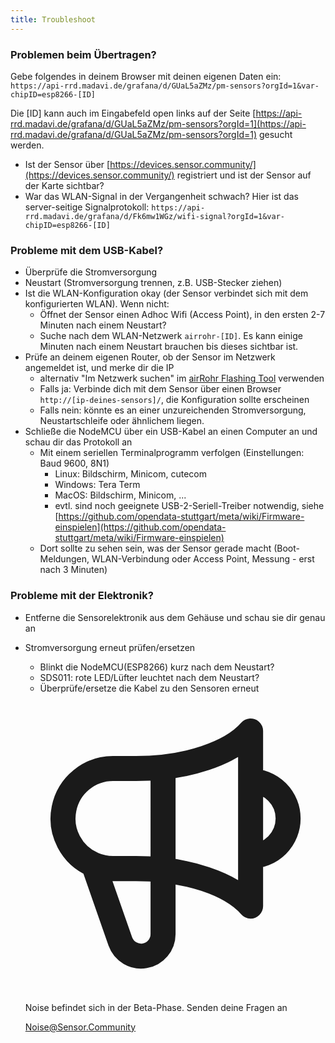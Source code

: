 ```yaml
---
title: Troubleshoot
---
```


### Problemen beim Übertragen?
Gebe folgendes in deinem Browser mit deinen eigenen Daten ein:
`https://api-rrd.madavi.de/grafana/d/GUaL5aZMz/pm-sensors?orgId=1&var-chipID=esp8266-[ID]`

Die [ID] kann auch im Eingabefeld open links auf der Seite [https://api-rrd.madavi.de/grafana/d/GUaL5aZMz/pm-sensors?orgId=1](https://api-rrd.madavi.de/grafana/d/GUaL5aZMz/pm-sensors?orgId=1) gesucht werden.

* Ist der Sensor über [https://devices.sensor.community/](https://devices.sensor.community/) registriert und ist der Sensor auf der Karte sichtbar?
* War das WLAN-Signal in der Vergangenheit schwach?
  Hier ist das server-seitige Signalprotokoll: `https://api-rrd.madavi.de/grafana/d/Fk6mw1WGz/wifi-signal?orgId=1&var-chipID=esp8266-[ID]`

### Probleme mit dem USB-Kabel?
* Überprüfe die Stromversorgung
* Neustart (Stromversorgung trennen, z.B. USB-Stecker ziehen)
* Ist die WLAN-Konfiguration okay (der Sensor verbindet sich mit dem konfigurierten WLAN). Wenn nicht:
  * Öffnet der Sensor einen Adhoc Wifi (Access Point), in den ersten 2-7 Minuten nach einem Neustart?
  * Suche nach dem WLAN-Netzwerk `airrohr-[ID]`. Es kann einige Minuten nach einem Neustart brauchen bis dieses sichtbar ist.
* Prüfe an deinem eigenen Router, ob der Sensor im Netzwerk angemeldet ist, und merke dir die IP
  * alternativ "Im Netzwerk suchen" im [airRohr Flashing Tool](https://github.com/opendata-stuttgart/airrohr-firmware-flasher) verwenden
  * Falls ja: Verbinde dich mit dem Sensor über einen Browser `http://[ip-deines-sensors]/`, die Konfiguration sollte erscheinen
  * Falls nein: könnte es an einer unzureichenden Stromversorgung, Neustartschleife oder ähnlichem liegen.
* Schließe die NodeMCU über ein USB-Kabel an einen Computer an und schau dir das Protokoll an
  * Mit einem seriellen Terminalprogramm verfolgen (Einstellungen: Baud 9600, 8N1)
    * Linux: Bildschirm, Minicom, cutecom
    * Windows: Tera Term
    * MacOS: Bildschirm, Minicom, ...
    * evtl. sind noch geeignete USB-2-Seriell-Treiber notwendig, siehe [https://github.com/opendata-stuttgart/meta/wiki/Firmware-einspielen](https://github.com/opendata-stuttgart/meta/wiki/Firmware-einspielen)
  * Dort sollte zu sehen sein, was der Sensor gerade macht (Boot-Meldungen, WLAN-Verbindung oder Access Point, Messung - erst nach 3 Minuten)

### Probleme mit der Elektronik?
* Entferne die Sensorelektronik aus dem Gehäuse und schau sie dir genau an
* Stromversorgung erneut prüfen/ersetzen
  * Blinkt die NodeMCU(ESP8266) kurz nach dem Neustart?
  * SDS011: rote LED/Lüfter leuchtet nach dem Neustart?
  * Überprüfe/ersetze die Kabel zu den Sensoren erneut

  <div class="max-w-screen-xl mx-auto pt-5">
      <div class="p-2 rounded-lg bg-indigo-100 shadow-lg sm:p-3">
      <div class="flex items-center">
            <span class="p-2 rounded-lg bg-indigo-500">
              <svg class="h-8 w-8 text-white" fill="none" viewBox="0 0 24 24" stroke="currentColor">
                <path stroke-linecap="round" stroke-linejoin="round" stroke-width="2" d="M11 5.882V19.24a1.76 1.76 0 01-3.417.592l-2.147-6.15M18 13a3 3 0 100-6M5.436 13.683A4.001 4.001 0 017 6h1.832c4.1 0 7.625-1.234 9.168-3v14c-1.543-1.766-5.067-3-9.168-3H7a3.988 3.988 0 01-1.564-.317z" />
              </svg>
            </span>
        <div class="flex flex-wrap">
          <div class="flex-wrap flex">
            <p class="pt-1 text-indigo-700 font-medium">
                Noise befindet sich in der Beta-Phase. Senden deine Fragen an</p>
          <a href="mailto:Noise@Sensor.Community" class="ml-1 font-medium underline text-white hover:text-yellow-600">
                  Noise@Sensor.Community</a>
          </div>
           </div>
      </div>
    </div>
  </div>
